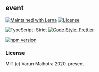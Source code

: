 ## event

[![Maintained with Lerna](https://img.shields.io/badge/maintained%20with-lerna-blue?style=for-the-badge)](https://lerna.js.org/)
[![License](https://img.shields.io/badge/License-MIT-green.svg?style=for-the-badge&logo=)](https://opensource.org/licenses/MIT)

![TypeScript: Strict](https://img.shields.io/badge/typescript-strict-yellow?style=for-the-badge)
[![Code Style: Prettier](https://img.shields.io/badge/code_style-prettier-e72163?style=for-the-badge)](https://prettier.io)

[![npm version](https://badge.fury.io/js/%40softvar%2Futil-event.svg)](https://badge.fury.io/js/%40softvar%2Futil-array)

### License

MIT (c) Varun Malhotra 2020-present
